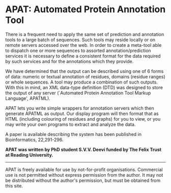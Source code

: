 APAT: Automated Protein Annotation Tool
=======================================

There is a frequent need to apply the same set of prediction and
annotation tools to a large batch of sequences. Such tools may reside
locally or on remote servers accessed over the web. In order to create
a meta-tool able to dispatch one or more sequences to assorted
annotation/prediction services it is necessary to define a consistent
format for the data required by such services and for the annotations
which they provide.

We have determined that the output can be described using one of 6
forms of data: numeric or textual annotation of residues, domains
(residue ranges) or whole sequences. A tool may produce a combination
of such outputs. With this in mind, an XML data-type definition (DTD)
was designed to store the output of any server (`Automated Protein
Annotation Tool Markup Language', APATML).

APAT lets you write simple wrappers for annotation servers which then
generate APATML as output. Our display program will then format that
as HTML (including colouring of residues and graphs) for you to view,
or you may write your own programs to extract and analyze the data.

A paper is available describing the system has been published in
Bioinformatics, 22,291-296.

**APAT was written by PhD student S.V.V. Deevi funded by The Felix Trust
at Reading University.**

---------------------------------------------------------------

APAT is freely available for use by not-for-profit
organisations. Commercial use is not permitted without express
permission from the author. It may not be distributed without the
author's permission, but must be obtained from this site.